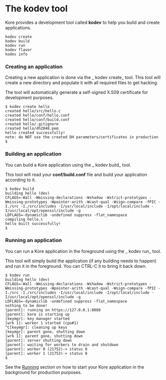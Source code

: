 # The kodev tool

Kore provides a development tool called **kodev** to help you build and create applications.

```
kodev create
kodev build
kodev run
kodev flavor
kodev info
```

### Creating an application

Creating a new application is done via the _ kodev create_ tool. This tool will create a new directory and populate it with all required files to get hacking.

The tool will automatically generate a self-signed X.509 certificate for development purposes.

```
$ kodev create hello
created hello/src/hello.c
created hello/conf/hello.conf
created hello/conf/build.conf
created hello/.gitignore
created hello/dh2048.pem
hello created successfully!
note: do NOT use the created DH parameters/certificates in production
$
```

### Building an application

You can build a Kore application using the _ kodev build_ tool.

This tool will read your **conf/build.conf** file and build your application according to it.

```
$ kodev build
building hello (dev)
CFLAGS=-Wall -Wmissing-declarations -Wshadow -Wstrict-prototypes -Wmissing-prototypes -Wpointer-arith -Wcast-qual -Wsign-compare -fPIC -I./src -I./src/includes -I/usr/local/include -I/opt/local/include -I/usr/local/opt/openssl/include -g
LDFLAGS=-dynamiclib -undefined suppress -flat_namespace
compiling hello.c
hello built successfully!
$
```

### Running an application

You can run a Kore application in the foreground using the _ kodev run_ tool.

This tool will simply build the application \(if any building needs to happen\) and run it in the foreground. You can CTRL-C it to bring it back down.

```
$ kodev run
building hello (dev)
CFLAGS=-Wall -Wmissing-declarations -Wshadow -Wstrict-prototypes -Wmissing-prototypes -Wpointer-arith -Wcast-qual -Wsign-compare -fPIC -I./src -I./src/includes -I/usr/local/include -I/opt/local/include -I/usr/local/opt/openssl/include -g
LDFLAGS=-dynamiclib -undefined suppress -flat_namespace
nothing to be done!
[parent]: running on https://127.0.0.1:8888
[parent]: kore is starting up
[keymgr]: key manager started
[wrk 1]: worker 1 started (cpu#1)
^C[keymgr]: cleaning up keys
[keymgr]: parent gone, shutting down
[wrk 1]: parent gone, shutting down
[parent]: server shutting down
[parent]: waiting for workers to drain and shutdown
[parent]: worker 0 (21752)-> status 0
[parent]: worker 1 (21753)-> status 0
$
```

See the [Running](/applications/running.md) section on how to start your Kore application in the background for production purposes.

